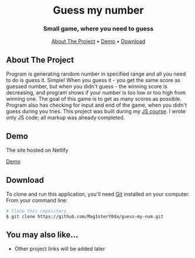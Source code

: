 <h1 align="center">
  <br>
  Guess my number
  <br>
</h1>

<h3 align="center">Small game, where you need to guess </h4>

<p align="center">
  <a href="#about-the-project">About The Project</a> •
  <a href="#about-the-project">Demo</a> •
  <a href="#download">Download</a> 
</p>

## About The Project

Program is generating random number in specified range and all you need to do is guess it. Simple! When you guess it -
you get the same score as guessed number, but when you didn't guess - the winning score is decreasing, and program shows
if your number is too low or too high from winning one. The goal of this game is to get as many scores as possible.
Program also has checking for input and end of the game, when you didn't guess during you tries. This project was built
during my [JS course](https://www.udemy.com/course/the-complete-javascript-course/). I wrote only JS code; all markup
was already completed.

## Demo

The site hosted on Netlify

[Demo](https://guess-my-num-mag.netlify.app/)

## Download

To clone and run this application, you'll need [Git](https://git-scm.com) installed on your computer. From your command
line:

```bash
# Clone this repository
$ git clone https://github.com/Mag1sterY0da/guess-my-num.git
```

## You may also like...

* Other project links will be added later